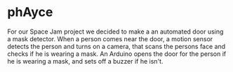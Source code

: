 # phAyce
For our Space Jam project we decided to make a an automated door using a mask detector. When a person comes near the door, a motion sensor detects the person and turns on a camera, that scans the persons face and checks if he is wearing a mask. An Arduino opens the door for the person if he is wearing a mask, and sets off a buzzer if he isn't.
